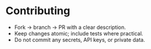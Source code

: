 # Contributing

- Fork → branch → PR with a clear description.
- Keep changes atomic; include tests where practical.
- Do not commit any secrets, API keys, or private data.
